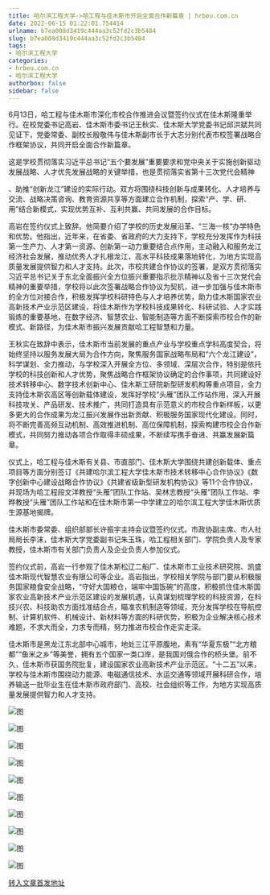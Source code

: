 ```yaml
---
title: 哈尔滨工程大学->哈工程与佳木斯市开启全面合作新篇章 | hrbeu.com.cn
date: 2022-06-15 01:22:01.754414
urlname: b7ea008d3419c444aa3c52fd2c3b5484
slug: b7ea008d3419c444aa3c52fd2c3b5484
tags: 
- 哈尔滨工程大学
categories:
- hrbeu.com.cn
- 哈尔滨工程大学
authorbox: false
sidebar: false
---
```

6月13日，哈工程与佳木斯市深化市校合作推进会议暨签约仪式在佳木斯隆重举行。在校党委书记高岩、佳木斯市委书记王秋实、佳木斯大学党委书记邱洪斌共同见证下，党委常委、副校长殷敬伟与佳木斯副市长于大志分别代表市校签署战略合作框架协议，共同开启全面合作新篇章。

这是学校贯彻落实习近平总书记“五个要发展”重要要求和党中央关于实施创新驱动发展战略、人才优先发展战略的关键举措，也是贯彻落实省第十三次党代会精神
<!--more-->
、助推“创新龙江”建设的实际行动。双方将围绕科技创新与成果转化、人才培养与交流、战略决策咨询、教育资源共享等方面建立合作机制，探索“产、学、研、用”结合新模式，实现优势互补、互利共赢、共同发展的合作目标。

高岩在签约仪式上致辞。他简要介绍了学校的历史发展沿革、“三海一核”办学特色和优势。他指出，近年来，在省委、省政府的大力支持下，学校充分发挥作为科技第一生产力、人才第一资源、创新第一动力重要结合点作用，主动融入和服务龙江经济社会发展，推动优秀人才扎根龙江，高水平科技成果落地转化，为地方实现高质量发展提供智力和人才支持。此次，市校共建合作协议的签署，是双方贯彻落实习近平总书记关于东北全面振兴全方位振兴重要指示批示精神以及省十三次党代会精神的重要举措，学校将以此次签署战略合作协议为契机，进一步加强与佳木斯市的全方位对接合作，积极发挥学校科研特色与人才培养优势，助力佳木斯国家农业高新技术产业示范区建设，将佳木斯作为学校科技成果转化、科研试验、人才实践锻炼的重要基地，在数字经济、智慧农业、智能制造等方面不断探索市校合作的新模式、新路径，为佳木斯市振兴发展贡献哈工程智慧和力量。

王秋实在致辞中表示，佳木斯市当前发展的重点产业与学校重点学科高度契合，将始终坚持以服务发展大局为合作方向，聚焦服务国家战略布局和“六个龙江建设”，科学谋划、全力推动，与学校深入开展全方位、多领域、深层次合作，特别是依托学校的科技创新和人才优势，聚焦战略合作框架协议确定的合作事项，共同建设好技术转移中心、数字技术创新中心、佳木斯工研院新型研发机构等重点项目，全力支持佳木斯农高区等创新载体建设，发挥好学校“头雁”团队工作站作用，深入开展科技攻关、产品研发、技术推广，共同打造具有示范意义的市校合作新样板，以更多更大的合作成果为龙江振兴发展作出新贡献、积极服务国家现代化建设。同时，将不断完善高频互动机制、高效推进机制、高位保障机制，探索构建市校企合作新模式，共同努力推动各项合作取得丰硕成果，不断续写携手奋进、共赢发展新篇章。

仪式上，哈工程与佳木斯有关县、市直部门、佳木斯大学围绕共建创新载体、重点项目等方面分别签订《共建哈尔滨工程大学佳木斯市技术转移中心合作协议》《数字创新中心建设战略合作协议》《共建省级新型研发机构协议》等11个合作协议，并现场为哈工程段文洋教授“头雁”团队工作站、吴林志教授“头雁”团队工作站、李晔教授“头雁”团队工作站和在佳木斯市第一中学建立的哈尔滨工程大学佳木斯优质生源基地揭牌。

佳木斯市委常委、组织部部长许振宇主持会议暨签约仪式。市政协副主席、市人社局局长李沫，佳木斯大学党委副书记朱玉珠，哈工程相关部门、学院负责人及专家教授，佳木斯市有关部门负责人及企业负责人参加仪式。

签约仪式前，高岩一行参观了佳木斯松辽二船厂、佳木斯市工业技术研究院、凯盛佳木斯现代智慧农业有限公司等企业。高岩指出，学校相关学院与部门要从积极服务国家粮食安全战略，“守好大国粮仓，端牢中国饭碗”的高度，积极抓住佳木斯国家农业高新技术产业示范区建设的发展机遇，认真谋划梳理学校的科技资源，在科技兴农、科技助农方面找准结合点，瞄准农机制造等领域，充分发挥学校在导航控制、计算机软件、机械设计、新材料等方面的科研优势，积极为企业解决核心技术难题，不求大而全，力求专而精，努力推进市校合作走实走深。

佳木斯市是黑龙江东北部中心城市，地处三江平原腹地，素有“华夏东极”“北方粮都”“鱼米之乡”等美誉，拥有五个国家一类口岸，是我国对俄合作的桥头堡。前不久，佳木斯市获国务院批复，建设国家农业高新技术产业示范区。“十二五”以来，学校与佳木斯市围绕动力能源、电磁通信技术、水运交通等领域开展科研合作，培养输送一批毕业生在佳木斯市政府部门、高校、社会组织等工作，为地方实现高质量发展提供智力和人才支持。

![图](http://gongxue.cn/__local/3/0A/4C/E7AF6B91664B7B7B1802EC2DDB7_9B8CBF9E_19BE2.jpg)

![图](http://gongxue.cn/__local/C/CF/67/BE79D86352CE928B3A3339ABE72_D31B7E70_1A42B.jpg)

![图](http://gongxue.cn/__local/E/BC/F4/1030BE8AFD9443425BC0A369F59_B5F02A7D_2254B.jpg)

![图](http://gongxue.cn/__local/C/26/D3/B414D5600EDB2C362F4650D0476_C0C88FA3_17776.jpg)

![图](http://gongxue.cn/__local/7/6A/D6/1888EAA104615363B47D6A1C3B8_C06A0030_17ECA.jpg)

![图](http://gongxue.cn/__local/6/82/0A/E6E199BDD21D4C91097F148313C_A7AB2874_1733A.jpg)

![图](http://gongxue.cn/__local/2/49/B9/28582F399892D3B05437DA33E4A_B208C0C7_1506F.jpg)

![图](http://gongxue.cn/__local/2/80/2B/0AF07488341E28D51648E1EBE99_AF8EE0FF_174D8.jpg)

![图](http://gongxue.cn/__local/9/4B/C2/EA8968697F9800F94975E25BE42_D8801BB0_153D5.jpg)

![图](http://gongxue.cn/__local/4/E4/64/E9806DB0493B1D42C698960070F_E274FF95_1DAA2.jpg)

[转入文章首发地址](http://gongxue.cn/info/1141/71845.htm)